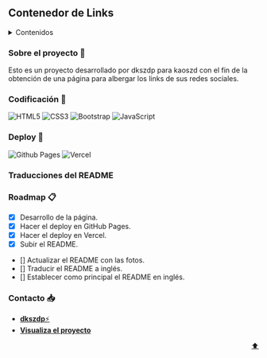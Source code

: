 <a name="top"></a>

## Contenedor de Links

<details>
    <summary>Contenidos</summary>
    <ol>
        <li><a href="#sobreelproyecto">Sobre el proyecto</a></li>
        <li><a href="#codificacion">Codificación</a></li>
        <li><a href="#deploy">Deploy</a></li>
        <li><a href="traduccion">Traducciones</a></li>
        <li><a href="#roadmap">Roadmap</a></li>
        <li><a href="#contacto">Contacto</a></li>
    </ol>
</details>

### Sobre el proyecto :bookmark_tabs:
Esto es un proyecto desarrollado por dkszdp para kaoszd con el fin de la obtención de una página para albergar los links de sus redes sociales.

### Codificación :pencil:
![HTML5](https://img.shields.io/badge/html5-%23E34F26.svg?style=for-the-badge&logo=html5&logoColor=white)
![CSS3](https://img.shields.io/badge/css3-%231572B6.svg?style=for-the-badge&logo=css3&logoColor=white)
![Bootstrap](https://img.shields.io/badge/bootstrap-%238511FA.svg?style=for-the-badge&logo=bootstrap&logoColor=white)
![JavaScript](https://img.shields.io/badge/javascript-%23323330.svg?style=for-the-badge&logo=javascript&logoColor=%23F7DF1E)

### Deploy :rocket:
![Github Pages](https://img.shields.io/badge/github%20pages-121013?style=for-the-badge&logo=github&logoColor=white)
![Vercel](https://img.shields.io/badge/vercel-%23000000.svg?style=for-the-badge&logo=vercel&logoColor=white)

### Traducciones del README

### Roadmap :clipboard:
- [x] Desarrollo de la página.
- [x] Hacer el deploy en GitHub Pages.
- [x] Hacer el deploy en Vercel.
- [x] Subir el README.
- [] Actualizar el README con las fotos.
- [] Traducir el README a inglés.
- [] Establecer como principal el README en inglés.

### Contacto :inbox_tray:
- [**dkszdp**⚡](https://github.com/dkszdp)
- [**Visualiza el proyecto**](https://kaoszd.vercel.app/)

<p align="right"><a href="#top">⬆</a></p>
